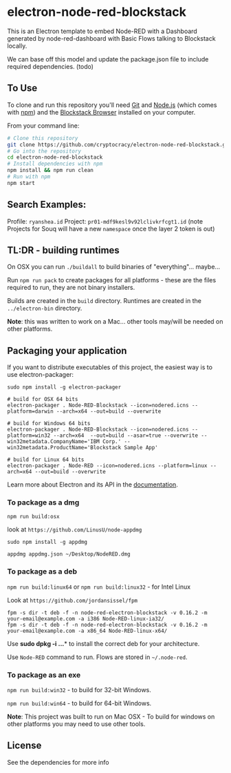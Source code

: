 # electron-node-red-blockstack

This is an Electron template to embed Node-RED with a Dashboard generated by node-red-dashboard with Basic Flows talking to Blockstack locally.

We can base off this model and update the package.json file to include required dependencies. (todo)

## To Use

To clone and run this repository you'll need [Git](https://git-scm.com) and [Node.js](https://nodejs.org/en/download/) (which comes with [npm](http://npmjs.com)) and the [Blockstack Browser](https://github.com/blockstack/blockstack-browser/releases) installed on your computer. 


From your command line:

```bash
# Clone this repository
git clone https://github.com/cryptocracy/electron-node-red-blockstack.git
# Go into the repository
cd electron-node-red-blockstack
# Install dependencies with npm
npm install && npm run clean
# Run with npm
npm start
```

## Search Examples:
Profile: `ryanshea.id`
Project: `pr01-mdf9kesl9v92lclivkrfcgt1.id`  (note Projects for Souq will have a new `namespace` once the layer 2 token is out)

## TL:DR - building runtimes

On OSX you can run `./buildall` to build binaries of "everything"... maybe...

Run `npm run pack` to create packages for all platforms - these are the files required to run, they are not binary installers.

Builds are created in the `build` directory. Runtimes are created in the `../electron-bin` directory.

**Note**: this was written to work on a Mac... other tools may/will be needed on other platforms.

## Packaging your application

If you want to distribute executables of this project, the easiest way is to use electron-packager:

```
sudo npm install -g electron-packager

# build for OSX 64 bits
electron-packager . Node-RED-Blockstack --icon=nodered.icns --platform=darwin --arch=x64 --out=build --overwrite

# build for Windows 64 bits
electron-packager . Node-RED-Blockstack --icon=nodered.icns --platform=win32 --arch=x64  --out=build --asar=true --overwrite --win32metadata.CompanyName='IBM Corp.' --win32metadata.ProductName='Blockstack Sample App'

# build for Linux 64 bits
electron-packager . Node-RED --icon=nodered.icns --platform=linux --arch=x64 --out=build --overwrite
```

Learn more about Electron and its API in the [documentation](http://electron.atom.io/docs/latest).


### To package as a dmg

`npm run build:osx`

look at `https://github.com/LinusU/node-appdmg`

    sudo npm install -g appdmg

    appdmg appdmg.json ~/Desktop/NodeRED.dmg


### To package as a deb

`npm run build:linux64` or `npm run build:linux32` - for Intel Linux

Look at `https://github.com/jordansissel/fpm`

    fpm -s dir -t deb -f -n node-red-electron-blockstack -v 0.16.2 -m your-email@example.com -a i386 Node-RED-linux-ia32/
    fpm -s dir -t deb -f -n node-red-electron-blockstack -v 0.16.2 -m your-email@example.com -a x86_64 Node-RED-linux-x64/

Use **sudo dpkg -i ...*** to install the correct deb for your architecture.

Use `Node-RED` command to run. Flows are stored in `~/.node-red`.


### To package as an exe

`npm run build:win32` - to build for 32-bit Windows.

`npm run build:win64` - to build for 64-bit Windows.

**Note**: This project was built to run on Mac OSX - To build for windows on other platforms you may need to use other tools.


## License 
See the dependencies for more info

